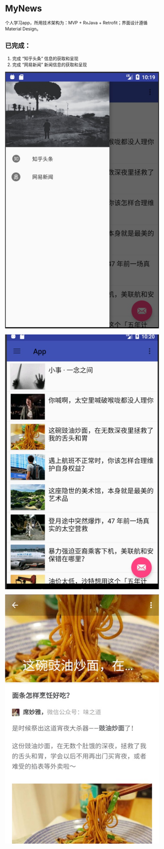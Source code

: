 # MyNews

  个人学习app，所用技术架构为：MVP + RxJava + Retrofit；界面设计遵循Material Design。
## 已完成：
  1. 完成 “知乎头条” 信息的获取和呈现
  
  2. 完成 “网易新闻” 新闻信息的获取和呈现
  
  ![image](https://github.com/IgorNI/image-github-repository/raw/master/MyNews/APP侧边栏.jpeg?imageView/2/w/619/q/90)
  
  ![image](https://github.com/IgorNI/image-github-repository/blob/master/MyNews/知乎头条.jpeg)
  
  ![image](https://github.com/IgorNI/image-github-repository/blob/master/MyNews/知乎详细内容1.jpeg)
  
